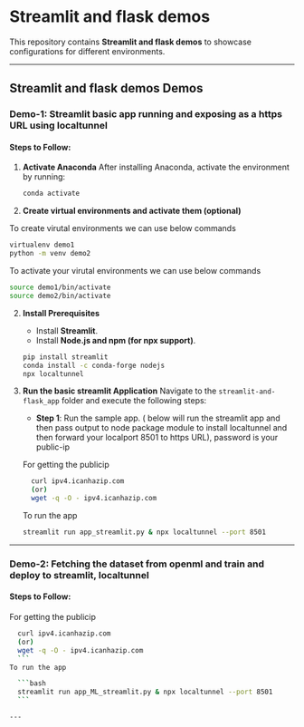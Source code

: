 
# Streamlit and flask demos

This repository contains **Streamlit and flask demos** to showcase configurations for different environments.

---

## Streamlit and flask demos Demos

### Demo-1: Streamlit basic app running and exposing as a https URL using localtunnel

#### Steps to Follow:
   
1. **Activate Anaconda**
   After installing Anaconda, activate the environment by running:
   
   ```bash
   conda activate
   ```

2. **Create virtual environments and activate them (optional)**

To create virutal environments we can use below commands
```bash
virtualenv demo1
python -m venv demo2
```

To activate your virutal environments we can use below commands
```bash
source demo1/bin/activate
source demo2/bin/activate
```

2. **Install Prerequisites**
   - Install **Streamlit**.
   - Install **Node.js and npm (for npx support)**.

    ```bash
   pip install streamlit
   conda install -c conda-forge nodejs
   npx localtunnel
   ```

3. **Run the basic streamlit Application**
   Navigate to the `streamlit-and-flask_app` folder and execute the following steps:

   - **Step 1**: Run the sample app. ( below will run the streamlit app and then pass output to node package module to install localtunnel and then forward your localport 8501 to https URL), password is your public-ip
   
   For getting the publicip
   ```bash
     curl ipv4.icanhazip.com
     (or)
     wget -q -O - ipv4.icanhazip.com
     ```
   To run the app
     ```bash
     streamlit run app_streamlit.py & npx localtunnel --port 8501
     ```
---

### Demo-2: Fetching the dataset from openml and train and deploy to streamlit, localtunnel


#### Steps to Follow:

   For getting the publicip

   ```bash
     curl ipv4.icanhazip.com
     (or)
     wget -q -O - ipv4.icanhazip.com
     ```
   To run the app
   
     ```bash
     streamlit run app_ML_streamlit.py & npx localtunnel --port 8501
     ```

---